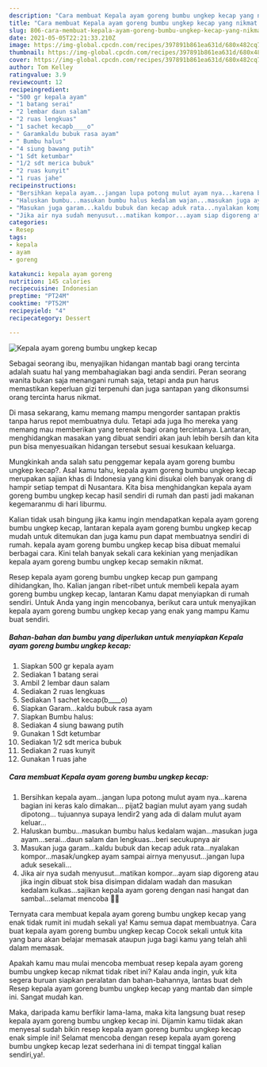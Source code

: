 ```yaml
---
description: "Cara membuat Kepala ayam goreng bumbu ungkep kecap yang nikmat Untuk Jualan"
title: "Cara membuat Kepala ayam goreng bumbu ungkep kecap yang nikmat Untuk Jualan"
slug: 806-cara-membuat-kepala-ayam-goreng-bumbu-ungkep-kecap-yang-nikmat-untuk-jualan
date: 2021-05-05T22:21:33.210Z
image: https://img-global.cpcdn.com/recipes/397891b861ea631d/680x482cq70/kepala-ayam-goreng-bumbu-ungkep-kecap-foto-resep-utama.jpg
thumbnail: https://img-global.cpcdn.com/recipes/397891b861ea631d/680x482cq70/kepala-ayam-goreng-bumbu-ungkep-kecap-foto-resep-utama.jpg
cover: https://img-global.cpcdn.com/recipes/397891b861ea631d/680x482cq70/kepala-ayam-goreng-bumbu-ungkep-kecap-foto-resep-utama.jpg
author: Tom Kelley
ratingvalue: 3.9
reviewcount: 12
recipeingredient:
- "500 gr kepala ayam"
- "1 batang serai"
- "2 lembar daun salam"
- "2 ruas lengkuas"
- "1 sachet kecapb____o"
- " Garamkaldu bubuk rasa ayam"
- " Bumbu halus"
- "4 siung bawang putih"
- "1 Sdt ketumbar"
- "1/2 sdt merica bubuk"
- "2 ruas kunyit"
- "1 ruas jahe"
recipeinstructions:
- "Bersihkan kepala ayam...jangan lupa potong mulut ayam nya...karena bagian ini keras kalo dimakan... pijat2 bagian mulut ayam yang sudah dipotong... tujuannya supaya lendir2 yang ada di dalam mulut ayam keluar..."
- "Haluskan bumbu...masukan bumbu halus kedalam wajan...masukan juga ayam...serai...daun salam dan lengkuas...beri secukupnya air"
- "Masukan juga garam...kaldu bubuk dan kecap aduk rata...nyalakan kompor...masak/ungkep ayam sampai airnya menyusut...jangan lupa aduk sesekali..."
- "Jika air nya sudah menyusut...matikan kompor...ayam siap digoreng atau jika ingin dibuat stok bisa disimpan didalam wadah dan masukan kedalam kulkas...sajikan kepala ayam goreng dengan nasi hangat dan sambal...selamat mencoba 🤗💐"
categories:
- Resep
tags:
- kepala
- ayam
- goreng

katakunci: kepala ayam goreng 
nutrition: 145 calories
recipecuisine: Indonesian
preptime: "PT24M"
cooktime: "PT52M"
recipeyield: "4"
recipecategory: Dessert

---
```



![Kepala ayam goreng bumbu ungkep kecap](https://img-global.cpcdn.com/recipes/397891b861ea631d/680x482cq70/kepala-ayam-goreng-bumbu-ungkep-kecap-foto-resep-utama.jpg)

Sebagai seorang ibu, menyajikan hidangan mantab bagi orang tercinta adalah suatu hal yang membahagiakan bagi anda sendiri. Peran seorang  wanita bukan saja menangani rumah saja, tetapi anda pun harus memastikan keperluan gizi terpenuhi dan juga santapan yang dikonsumsi orang tercinta harus nikmat.

Di masa  sekarang, kamu memang mampu mengorder santapan praktis tanpa harus repot membuatnya dulu. Tetapi ada juga lho mereka yang memang mau memberikan yang terenak bagi orang tercintanya. Lantaran, menghidangkan masakan yang dibuat sendiri akan jauh lebih bersih dan kita pun bisa menyesuaikan hidangan tersebut sesuai kesukaan keluarga. 



Mungkinkah anda salah satu penggemar kepala ayam goreng bumbu ungkep kecap?. Asal kamu tahu, kepala ayam goreng bumbu ungkep kecap merupakan sajian khas di Indonesia yang kini disukai oleh banyak orang di hampir setiap tempat di Nusantara. Kita bisa menghidangkan kepala ayam goreng bumbu ungkep kecap hasil sendiri di rumah dan pasti jadi makanan kegemaranmu di hari liburmu.

Kalian tidak usah bingung jika kamu ingin mendapatkan kepala ayam goreng bumbu ungkep kecap, lantaran kepala ayam goreng bumbu ungkep kecap mudah untuk ditemukan dan juga kamu pun dapat membuatnya sendiri di rumah. kepala ayam goreng bumbu ungkep kecap bisa dibuat memalui berbagai cara. Kini telah banyak sekali cara kekinian yang menjadikan kepala ayam goreng bumbu ungkep kecap semakin nikmat.

Resep kepala ayam goreng bumbu ungkep kecap pun gampang dihidangkan, lho. Kalian jangan ribet-ribet untuk membeli kepala ayam goreng bumbu ungkep kecap, lantaran Kamu dapat menyiapkan di rumah sendiri. Untuk Anda yang ingin mencobanya, berikut cara untuk menyajikan kepala ayam goreng bumbu ungkep kecap yang enak yang mampu Kamu buat sendiri.

<!--inarticleads1-->

##### Bahan-bahan dan bumbu yang diperlukan untuk menyiapkan Kepala ayam goreng bumbu ungkep kecap:

1. Siapkan 500 gr kepala ayam
1. Sediakan 1 batang serai
1. Ambil 2 lembar daun salam
1. Sediakan 2 ruas lengkuas
1. Sediakan 1 sachet kecap(b____o)
1. Siapkan  Garam...kaldu bubuk rasa ayam
1. Siapkan  Bumbu halus:
1. Sediakan 4 siung bawang putih
1. Gunakan 1 Sdt ketumbar
1. Sediakan 1/2 sdt merica bubuk
1. Sediakan 2 ruas kunyit
1. Gunakan 1 ruas jahe




<!--inarticleads2-->

##### Cara membuat Kepala ayam goreng bumbu ungkep kecap:

1. Bersihkan kepala ayam...jangan lupa potong mulut ayam nya...karena bagian ini keras kalo dimakan... pijat2 bagian mulut ayam yang sudah dipotong... tujuannya supaya lendir2 yang ada di dalam mulut ayam keluar...
1. Haluskan bumbu...masukan bumbu halus kedalam wajan...masukan juga ayam...serai...daun salam dan lengkuas...beri secukupnya air
1. Masukan juga garam...kaldu bubuk dan kecap aduk rata...nyalakan kompor...masak/ungkep ayam sampai airnya menyusut...jangan lupa aduk sesekali...
1. Jika air nya sudah menyusut...matikan kompor...ayam siap digoreng atau jika ingin dibuat stok bisa disimpan didalam wadah dan masukan kedalam kulkas...sajikan kepala ayam goreng dengan nasi hangat dan sambal...selamat mencoba 🤗💐




Ternyata cara membuat kepala ayam goreng bumbu ungkep kecap yang enak tidak rumit ini mudah sekali ya! Kamu semua dapat membuatnya. Cara buat kepala ayam goreng bumbu ungkep kecap Cocok sekali untuk kita yang baru akan belajar memasak ataupun juga bagi kamu yang telah ahli dalam memasak.

Apakah kamu mau mulai mencoba membuat resep kepala ayam goreng bumbu ungkep kecap nikmat tidak ribet ini? Kalau anda ingin, yuk kita segera buruan siapkan peralatan dan bahan-bahannya, lantas buat deh Resep kepala ayam goreng bumbu ungkep kecap yang mantab dan simple ini. Sangat mudah kan. 

Maka, daripada kamu berfikir lama-lama, maka kita langsung buat resep kepala ayam goreng bumbu ungkep kecap ini. Dijamin kamu tiidak akan menyesal sudah bikin resep kepala ayam goreng bumbu ungkep kecap enak simple ini! Selamat mencoba dengan resep kepala ayam goreng bumbu ungkep kecap lezat sederhana ini di tempat tinggal kalian sendiri,ya!.

